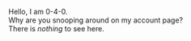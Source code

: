 Hello, I am 0-4-0.  
Why are you snooping around on my account page?  
There is *nothing* to see here.
